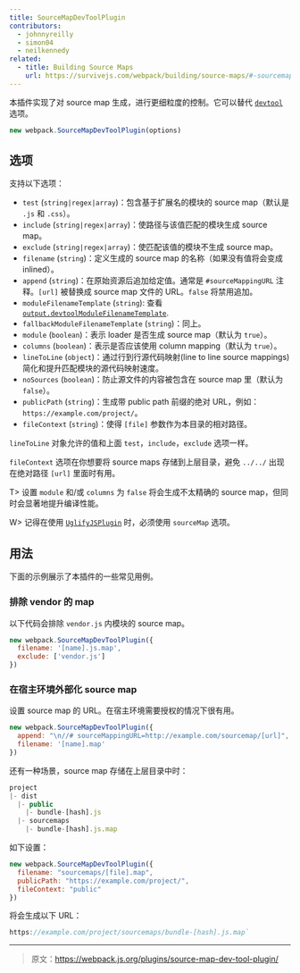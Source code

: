 ```yaml
---
title: SourceMapDevToolPlugin
contributors:
  - johnnyreilly
  - simon04
  - neilkennedy
related:
  - title: Building Source Maps
    url: https://survivejs.com/webpack/building/source-maps/#-sourcemapdevtoolplugin-and-evalsourcemapdevtoolplugin-
---
```


本插件实现了对 source map 生成，进行更细粒度的控制。它可以替代 [`devtool`](/configuration/devtool/) 选项。

``` js
new webpack.SourceMapDevToolPlugin(options)
```


## 选项

支持以下选项：

- `test` (`string|regex|array`)：包含基于扩展名的模块的 source map（默认是 `.js` 和 `.css`）。
- `include` (`string|regex|array`)：使路径与该值匹配的模块生成 source map。
- `exclude` (`string|regex|array`)：使匹配该值的模块不生成 source map。
- `filename` (`string`)：定义生成的 source map 的名称（如果没有值将会变成 inlined）。
- `append` (`string`)：在原始资源后追加给定值。通常是 `#sourceMappingURL` 注释。`[url]` 被替换成 source map 文件的 URL。`false` 将禁用追加。
- `moduleFilenameTemplate` (`string`): 查看 [`output.devtoolModuleFilenameTemplate`](/configuration/output/#output-devtoolmodulefilenametemplate).
- `fallbackModuleFilenameTemplate` (`string`)：同上。
- `module` (`boolean`)：表示 loader 是否生成 source map（默认为 `true`）。
- `columns` (`boolean`)：表示是否应该使用 column mapping（默认为 `true`）。
- `lineToLine` (`object`)：通过行到行源代码映射(line to line source mappings)简化和提升匹配模块的源代码映射速度。
- `noSources` (`boolean`)：防止源文件的内容被包含在 source map 里（默认为 `false`）。
- `publicPath` (`string`)：生成带 public path 前缀的绝对 URL，例如：`https://example.com/project/`。
- `fileContext` (`string`)：使得 `[file]` 参数作为本目录的相对路径。

`lineToLine` 对象允许的值和上面 `test`，`include`，`exclude` 选项一样。

`fileContext` 选项在你想要将 source maps 存储到上层目录，避免 `../../` 出现在绝对路径 `[url]` 里面时有用。

T> 设置 `module` 和/或 `columns` 为 `false` 将会生成不太精确的 source map，但同时会显著地提升编译性能。

W> 记得在使用 [`UglifyJSPlugin`](/plugins/uglifyjs-webpack-plugin) 时，必须使用 `sourceMap` 选项。

## 用法

下面的示例展示了本插件的一些常见用例。

### 排除 vendor 的 map

以下代码会排除 `vendor.js` 内模块的 source map。

``` js
new webpack.SourceMapDevToolPlugin({
  filename: '[name].js.map',
  exclude: ['vendor.js']
})
```

### 在宿主环境外部化 source map

设置 source map 的 URL。在宿主环境需要授权的情况下很有用。

``` js
new webpack.SourceMapDevToolPlugin({
  append: "\n//# sourceMappingURL=http://example.com/sourcemap/[url]",
  filename: '[name].map'
})
```

还有一种场景，source map 存储在上层目录中时：

``` js
project
|- dist
  |- public
    |- bundle-[hash].js
  |- sourcemaps
    |- bundle-[hash].js.map
```

如下设置：

``` js
new webpack.SourceMapDevToolPlugin({
  filename: "sourcemaps/[file].map",
  publicPath: "https://example.com/project/",
  fileContext: "public"
})
```

将会生成以下 URL：

``` js
https://example.com/project/sourcemaps/bundle-[hash].js.map`
```

***

> 原文：https://webpack.js.org/plugins/source-map-dev-tool-plugin/
